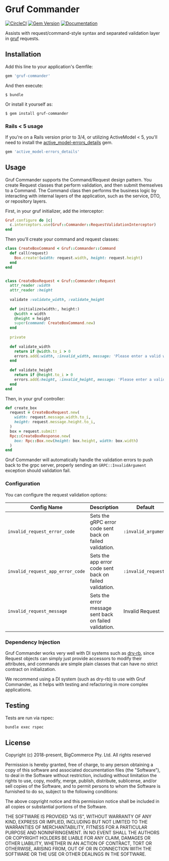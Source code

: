 # Gruf Commander

[![CircleCI](https://circleci.com/gh/bigcommerce/gruf-commander.svg?style=svg)](https://circleci.com/gh/bigcommerce/gruf-commander) [![Gem Version](https://badge.fury.io/rb/gruf-commander.svg)](https://badge.fury.io/rb/gruf-commander) [![Documentation](https://inch-ci.org/github/bigcommerce/gruf-commander.svg?branch=main)](https://inch-ci.org/github/bigcommerce/gruf-commander?branch=main)

Assists with request/command-style syntax and separated validation layer in [gruf](https://github.com/bigcommerce/gruf)
requests.

## Installation

Add this line to your application's Gemfile:

```ruby
gem 'gruf-commander'
```

And then execute:

    $ bundle

Or install it yourself as:

    $ gem install gruf-commander
    
### Rails < 5 usage

If you're on a Rails version prior to 3/4, or utilizing ActiveModel < 5, you'll need to install the 
[active_model-errors_details](https://github.com/cowbell/active_model-errors_details) gem.

```ruby
gem 'active_model-errors_details'
``` 

## Usage

Gruf Commander supports the Command/Request design pattern. You create Request classes that perform validation,
and then submit themselves to a Command. The Command class then performs the business logic by interacting
with internal layers of the application, such as the service, DTO, or repository layers.

First, in your gruf initializer, add the interceptor:

```ruby
Gruf.configure do |c|
  c.interceptors.use(Gruf::Commander::RequestValidationInterceptor)
end
```

Then you'll create your command and request classes:

```ruby
class CreateBoxCommand < Gruf::Commander::Command
  def call(request)
    Box.create!(width: request.width, height: request.height)
  end
end


class CreateBoxRequest < Gruf::Commander::Request
  attr_reader :width
  attr_reader :height
  
  validate :validate_width, :validate_height
  
  def initialize(width:, height:)
    @width = width
    @height = height
    super(command: CreateBoxCommand.new)
  end
  
  private
  
  def validate_width
    return if @width.to_i > 0    
    errors.add(:width, :invalid_width, message: 'Please enter a valid width!')
  end
  
  def validate_height
    return if @height.to_i > 0    
    errors.add(:height, :invalid_height, message: 'Please enter a valid height!')
  end
end
```

Then, in your gruf controller:

```ruby
def create_box
  request = CreateBoxRequest.new(
    width: request.message.width.to_i,
    height: request.message.height.to_i,
  )
  box = request.submit!
  Rpc::CreateBoxResponse.new(
    box: Rpc::Box.new(height: box.height, width: box.width)
  )
end
```

Gruf Commander will automatically handle the validation errors to push back to the grpc server, properly sending an
`GRPC::InvalidArgument` exception should validation fail.

### Configuration

You can configure the request validation options:

|Config Name|Description|Default|
|---|---|---|
|`invalid_request_error_code`|Sets the gRPC error code sent back on failed validation.|`:invalid_argument`|
|`invalid_request_app_error_code`|Sets the app error code sent back on failed validation.|`:invalid_request`|
|`invalid_request_message`|Sets the error message sent back on failed validation.|Invalid Request|

### Dependency Injection

Gruf Commander works very well with DI systems such as [dry-rb](http://dry-rb.org/), since Request objects can simply
just provide accessors to modify their attributes, and commands are simple plain classes that can have no strict 
contract on initialization.

We recommend using a DI system (such as dry-rb) to use with Gruf Commander, as it helps with testing and refactoring
in more complex applications. 

## Testing

Tests are run via rspec:

```bash
bundle exec rspec
```

## License

Copyright (c) 2018-present, BigCommerce Pty. Ltd. All rights reserved 

Permission is hereby granted, free of charge, to any person obtaining a copy of this software and associated 
documentation files (the "Software"), to deal in the Software without restriction, including without limitation the 
rights to use, copy, modify, merge, publish, distribute, sublicense, and/or sell copies of the Software, and to permit 
persons to whom the Software is furnished to do so, subject to the following conditions:

The above copyright notice and this permission notice shall be included in all copies or substantial portions of the 
Software.

THE SOFTWARE IS PROVIDED "AS IS", WITHOUT WARRANTY OF ANY KIND, EXPRESS OR IMPLIED, INCLUDING BUT NOT LIMITED TO THE 
WARRANTIES OF MERCHANTABILITY, FITNESS FOR A PARTICULAR PURPOSE AND NONINFRINGEMENT. IN NO EVENT SHALL THE AUTHORS OR 
COPYRIGHT HOLDERS BE LIABLE FOR ANY CLAIM, DAMAGES OR OTHER LIABILITY, WHETHER IN AN ACTION OF CONTRACT, TORT OR 
OTHERWISE, ARISING FROM, OUT OF OR IN CONNECTION WITH THE SOFTWARE OR THE USE OR OTHER DEALINGS IN THE SOFTWARE.
